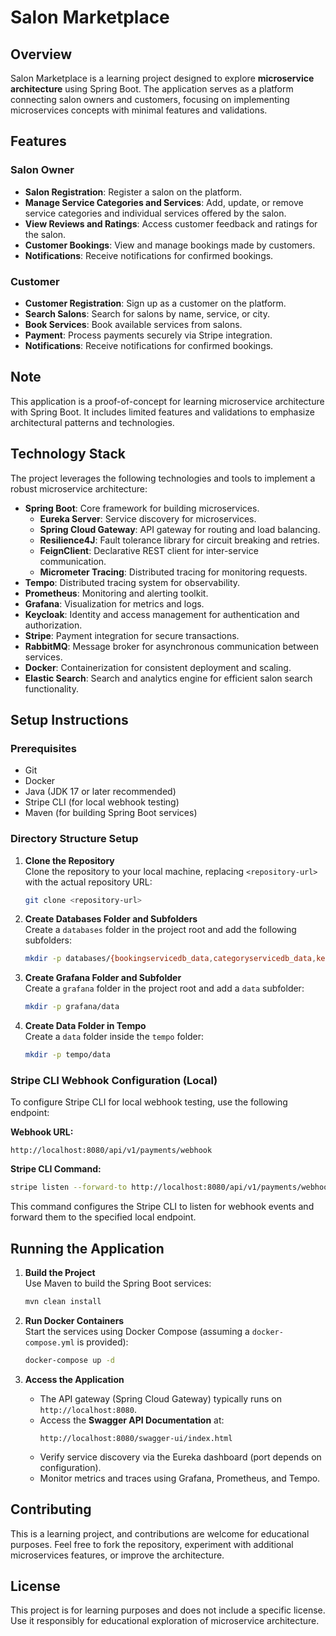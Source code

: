 # Salon Marketplace

## Overview

Salon Marketplace is a learning project designed to explore **microservice architecture** using Spring Boot. The application serves as a platform connecting salon owners and customers, focusing on implementing microservices concepts with minimal features and validations.

## Features

### Salon Owner
- **Salon Registration**: Register a salon on the platform.
- **Manage Service Categories and Services**: Add, update, or remove service categories and individual services offered by the salon.
- **View Reviews and Ratings**: Access customer feedback and ratings for the salon.
- **Customer Bookings**: View and manage bookings made by customers.
- **Notifications**: Receive notifications for confirmed bookings.

### Customer
- **Customer Registration**: Sign up as a customer on the platform.
- **Search Salons**: Search for salons by name, service, or city.
- **Book Services**: Book available services from salons.
- **Payment**: Process payments securely via Stripe integration.
- **Notifications**: Receive notifications for confirmed bookings.

## Note
This application is a proof-of-concept for learning microservice architecture with Spring Boot. It includes limited features and validations to emphasize architectural patterns and technologies.

## Technology Stack
The project leverages the following technologies and tools to implement a robust microservice architecture:

- **Spring Boot**: Core framework for building microservices.
  - **Eureka Server**: Service discovery for microservices.
  - **Spring Cloud Gateway**: API gateway for routing and load balancing.
  - **Resilience4J**: Fault tolerance library for circuit breaking and retries.
  - **FeignClient**: Declarative REST client for inter-service communication.
  - **Micrometer Tracing**: Distributed tracing for monitoring requests.
- **Tempo**: Distributed tracing system for observability.
- **Prometheus**: Monitoring and alerting toolkit.
- **Grafana**: Visualization for metrics and logs.
- **Keycloak**: Identity and access management for authentication and authorization.
- **Stripe**: Payment integration for secure transactions.
- **RabbitMQ**: Message broker for asynchronous communication between services.
- **Docker**: Containerization for consistent deployment and scaling.
- **Elastic Search**: Search and analytics engine for efficient salon search functionality.

## Setup Instructions

### Prerequisites
- Git
- Docker
- Java (JDK 17 or later recommended)
- Stripe CLI (for local webhook testing)
- Maven (for building Spring Boot services)

### Directory Structure Setup
1. **Clone the Repository**  
   Clone the repository to your local machine, replacing `<repository-url>` with the actual repository URL:  
   ```bash
   git clone <repository-url>
   ```

2. **Create Databases Folder and Subfolders**  
   Create a `databases` folder in the project root and add the following subfolders:  
   ```bash
   mkdir -p databases/{bookingservicedb_data,categoryservicedb_data,keycloakdb_data,notificationservicedb_data,paymentservicedb_data,rabbitmq_data,reviewservicedb_data,salonservicedb_data,serviceofferingservicedb_data}
   ```

3. **Create Grafana Folder and Subfolder**  
   Create a `grafana` folder in the project root and add a `data` subfolder:  
   ```bash
   mkdir -p grafana/data
   ```

4. **Create Data Folder in Tempo**  
   Create a `data` folder inside the `tempo` folder:  
   ```bash
   mkdir -p tempo/data
   ```

### Stripe CLI Webhook Configuration (Local)
To configure Stripe CLI for local webhook testing, use the following endpoint:

**Webhook URL:**  
```
http://localhost:8080/api/v1/payments/webhook
```

**Stripe CLI Command:**  
```bash
stripe listen --forward-to http://localhost:8080/api/v1/payments/webhook
```

This command configures the Stripe CLI to listen for webhook events and forward them to the specified local endpoint.

## Running the Application
1. **Build the Project**  
   Use Maven to build the Spring Boot services:  
   ```bash
   mvn clean install
   ```

2. **Run Docker Containers**  
   Start the services using Docker Compose (assuming a `docker-compose.yml` is provided):  
   ```bash
   docker-compose up -d
   ```

3. **Access the Application**  
   - The API gateway (Spring Cloud Gateway) typically runs on `http://localhost:8080`.
   - Access the **Swagger API Documentation** at:  
     ```
     http://localhost:8080/swagger-ui/index.html
     ```
   - Verify service discovery via the Eureka dashboard (port depends on configuration).
   - Monitor metrics and traces using Grafana, Prometheus, and Tempo.

## Contributing
This is a learning project, and contributions are welcome for educational purposes. Feel free to fork the repository, experiment with additional microservices features, or improve the architecture.

## License
This project is for learning purposes and does not include a specific license. Use it responsibly for educational exploration of microservice architecture.


